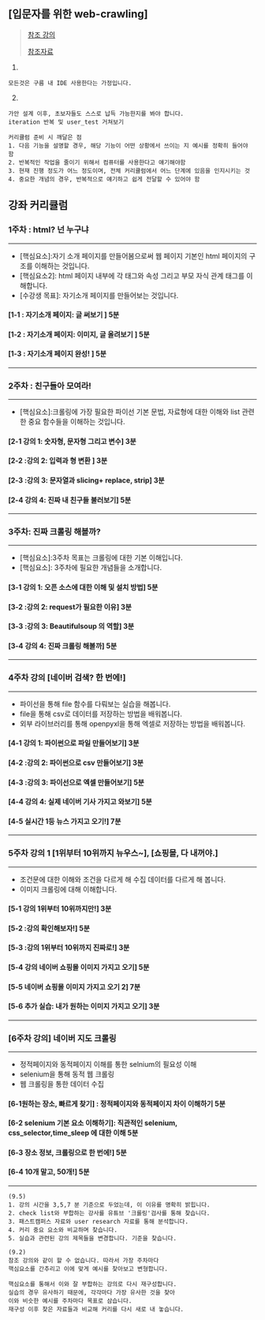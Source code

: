## [입문자를 위한 web-crawling]

> [참조 강의](https://book.coalastudy.com/data_crawling/)    
>  
> [참조자료](https://media.fastcampus.co.kr/insight/why-beginners-should-master-them/)

1.
```
모든것은 구름 내 IDE 사용한다는 가정입니다.
```
2.
```
가안 설계 이후, 초보자들도 스스로 납득 가능한지를 봐야 합니다.
iteration 반복 및 user_test 거쳐보기
```
```
커리큘럼 준비 시 깨달은 점
1. 다음 기능을 설명할 경우, 해당 기능이 어떤 상황에서 쓰이는 지 예시를 정확히 들어야 함
2. 반복적인 작업을 줄이기 위해서 컴퓨터를 사용한다고 얘기해야함
3. 현재 진행 정도가 어느 정도이며, 전체 커리큘럼에서 어느 단계에 있음을 인지시키는 것
4. 중요한 개념의 경우, 반복적으로 얘기하고 쉽게 전달할 수 있어야 함
```
## 강좌 커리큘럼

### 1주차 : html? 넌 누구냐

-----
* [핵심요소]:자기 소개 페이지를 만들어봄으로써 웹 페이지 기본인 html 페이지의 구조를 이해하는 것입니다.
* [핵심요소2]: html 페이지 내부에 각 태그와 속성 그리고 부모 자식 관계 태그를 이해합니다.
* [수강생 목표]: 자기소개 페이지를 만들어보는 것입니다.

#### [1-1 : 자기소개 페이지: 글 써보기 ] 5분
#### [1-2 : 자기소개 페이지: 이미지, 글 올려보기 ] 5분
#### [1-3 : 자기소개 페이지 완성! ] 5분

-----

### 2주차 : 친구들아 모여라!

-----
* [핵심요소]:크롤링에 가장 필요한 파이선 기본 문법, 자료형에 대한 이해와 list 관련한 중요 함수들을 이해하는 것입니다.

#### [2-1 강의 1: 숫자형, 문자형 그리고 변수] 3분
#### [2-2 :강의 2: 입력과 형 변환 ] 3분
#### [2-3 :강의 3: 문자열과 slicing+ replace, strip] 3분
#### [2-4 강의 4: 진짜 내 친구들 불러보기] 5분

-----

### 3주차: 진짜 크롤링 해볼까?

-----

* [핵심요소]:3주차 목표는 크롤링에 대한 기본 이해입니다.
* [핵심요소]: 3주차에 필요한 개념들을 소개합니다.

#### [3-1 강의 1: 오픈 소스에 대한 이해 및 설치 방법] 5분
#### [3-2 :강의 2: request가 필요한 이유] 3분
#### [3-3 :강의 3: Beautifulsoup 의 역할] 3분
#### [3-4 강의 4: 진짜 크롤링 해볼까] 5분


-----

### 4주차 강의 [네이버 검색? 한 번에!]

-----

* 파이선을 통해 file 함수를 다뤄보는 실습을 해봅니다.
* file을 통해 csv로 데이터를 저장하는 방법을 배워봅니다.
* 외부 라이브러리를 통해 openpyxl을 통해 엑셀로 저장하는 방법을 배워봅니다.

#### [4-1 강의 1: 파이썬으로 파일 만들어보기] 3분
#### [4-2 :강의 2: 파이썬으로 csv 만들어보기] 3분
#### [4-3 :강의 3: 파이선으로 엑셀 만들어보기] 5분
#### [4-4 강의 4: 실제 네이버 기사 가지고 와보기] 5분
#### [4-5 실시간 1등 뉴스 가지고 오기!] 7분

-----

### 5주차 강의 1 [1위부터 10위까지 뉴우스~], [쇼핑몰, 다 내꺼야.]

-----

* 조건문에 대한 이해와 조건을 다르게 해 수집 데이터를 다르게 해 봅니다.
* 이미지 크롤링에 대해 이해합니다.
  
#### [5-1 강의  1위부터 10위까지만!] 3분
#### [5-2 :강의 확인해보자!] 5분
#### [5-3 :강의 1위부터 10위까지 진짜로!] 3분
#### [5-4 강의 네이버 쇼핑몰 이미지 가지고 오기] 5분
#### [5-5 네이버 쇼핑몰 이미지 가지고 오기 2] 7분
#### [5-6 추가 실습: 내가 원하는 이미지 가지고 오기] 3분

-----

### [6주차 강의] 네이버 지도 크롤링

-----

* 정적페이지와 동적페이지 이해를 통한 selnium의 필요성 이해
* selenium을 통해 동적 웹 크롤링
* 웹 크롤링을 통한 데이터 수집
#### [6-1원하는 장소, 빠르게 찾기] : 정적페이지와 동적페이지 차이 이해하기 5분
#### [6-2 selenium 기본 요소 이해하기]: 직관적인 selenium, css_selector,time_sleep 에 대한 이해 5분
#### [6-3 장소 정보, 크롤링으로 한 번에!] 5분
#### [6-4 10개 말고, 50개!] 5분

---
```
(9.5)
1. 강의 시간을 3,5,7 분 기준으로 두었는데, 이 이유를 명확히 밝힙니다.
2. check list와 부합하는 강사를 유튜브 '크롤링'검사를 통해 찾습니다.
3. 패스트캠퍼스 자료와 user research 자료를 통해 분석합니다.
4. 커리 중요 요소와 비교하며 찾습니다.
5. 실습과 관련된 강의 제목들을 변경합니다. 기준을 찾습니다.
```
```
(9.2)
참조 강의와 같이 할 수 없습니다. 따라서 가장 주차마다
핵심요소를 간추리고 이에 맞게 예시를 찾아보고 변형합니다.

핵심요소를 통해서 이와 잘 부합하는 강의로 다시 재구성합니다.
실습의 경우 유사하기 때문에, 각각마다 가장 유사한 것을 찾아
이와 비슷한 예시를 주차마다 목표로 삼습니다.
재구성 이후 찾은 자료들과 비교해 커리를 다시 새로 내 놓습니다.
```
